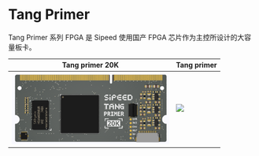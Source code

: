 # Tang Primer

Tang Primer 系列 FPGA 是 Sipeed 使用国产 FPGA 芯片作为主控所设计的大容量板卡。

<table>
    <thead>
        <tr>
            <th>Tang primer 20K</th>
            <th>Tang primer </th>
        </tr>
    </thead>
        <tr>
            <td><a href="./../tang-primer-20k/primer-20k.html"><img src="./../tang-primer-20k/assets/primer_20k.png" width=320></a></td>
            <td><a href="./Tang-primer.html"><img src="./../../../assets/Tang/permier/Tang_permier.jpg" width=320></a></td>
        </tr>
</table>
